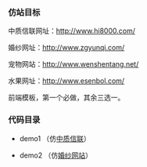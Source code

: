 
### 仿站目标

中质信联网址：http://www.hi8000.com/

婚纱网址：http://www.zgyunqi.com/

宠物网站：http://www.wenshentang.net/

水果网址：http://www.esenbol.com/

前端模板，第一个必做，其余三选一。

### 代码目录

- demo1 （仿[中质信联](http://www.hi8000.com/)）

- demo2 （仿[婚纱网站](http://www.zgyunqi.com/)）

